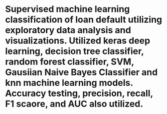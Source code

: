 # Supervised machine learning classification of loan default utilizing exploratory data analysis and visualizations.   Utilized keras deep learning, decision tree classifier, random forest classifier, SVM, Gausiian Naive Bayes Classifier and knn machine learning models.  Accuracy testing, precision, recall, F1 scaore, and AUC also utilized.    
